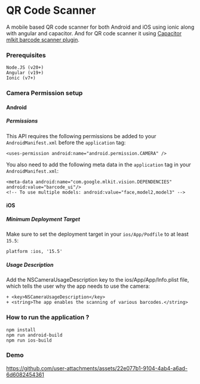 # QR Code Scanner

A mobile based QR code scanner for both Android and iOS using ionic along with angular and capacitor. And for QR code scanner it using [Capacitor mlkit barcode scanner plugin](https://capawesome.io/plugins/mlkit/barcode-scanning/).

### Prerequisites
```
Node.JS (v20+)
Angular (v19+)
Ionic (v7+)
```

### Camera Permission setup
#### Android
##### Permissions
This API requires the following permissions be added to your `AndroidManifest.xml` before the `application` tag:
```
<uses-permission android:name="android.permission.CAMERA" />
```
You also need to add the following meta data in the `application` tag in your `AndroidManifest.xml`:
```
<meta-data android:name="com.google.mlkit.vision.DEPENDENCIES" android:value="barcode_ui"/>
<!-- To use multiple models: android:value="face,model2,model3" -->
```
#### iOS
##### Minimum Deployment Target
Make sure to set the deployment target in your `ios/App/Podfile` to at least `15.5`:
```
platform :ios, '15.5'
```
##### Usage Description
Add the NSCameraUsageDescription key to the ios/App/App/Info.plist file, which tells the user why the app needs to use the camera:
```
+ <key>NSCameraUsageDescription</key>
+ <string>The app enables the scanning of various barcodes.</string>
```

### How to run the application ?
```
npm install
npm run android-build
npm run ios-build
```

### Demo
https://github.com/user-attachments/assets/22e077b1-9104-4ab4-a6ad-6d6082454361
